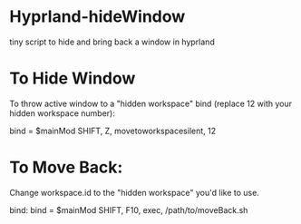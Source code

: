 # Hyprland-hideWindow
tiny script to hide and bring back a window in hyprland

# To Hide Window

To throw active window to a "hidden workspace" bind (replace 12 with your hidden workspace number):

bind = $mainMod SHIFT, Z, movetoworkspacesilent, 12

# To Move Back:

Change workspace.id to the "hidden workspace" you'd like to use.

bind:
bind = $mainMod SHIFT, F10, exec, /path/to/moveBack.sh
